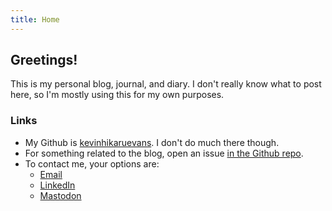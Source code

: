```yaml
---
title: Home
---
```


## Greetings!

This is my personal blog, journal, and diary. I don't really know what to post here, so I'm mostly using this for my own purposes.

### Links

* My Github is [kevinhikaruevans](https://github.com/kevinhikaruevans). I don't do much there though.
* For something related to the blog, open an issue [in the Github repo](https://github.com/kevinhikaruevans/kevinhikaruevans.github.io/issues).
* To contact me, your options are:
   * [Email](mailto:evans.kevinh@gmail.com)
   * [LinkedIn](https://linkedin.com/in/khevans)
   * [Mastodon](https://hachyderm.io/@kevinevans)

